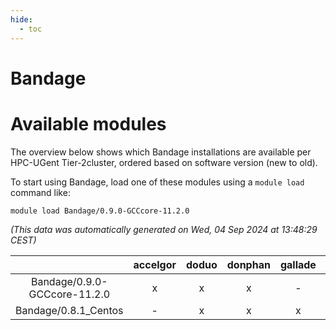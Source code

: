 ```yaml
---
hide:
  - toc
---
```


Bandage
=======

# Available modules


The overview below shows which Bandage installations are available per HPC-UGent Tier-2cluster, ordered based on software version (new to old).

To start using Bandage, load one of these modules using a `module load` command like:

```shell
module load Bandage/0.9.0-GCCcore-11.2.0
```

*(This data was automatically generated on Wed, 04 Sep 2024 at 13:48:29 CEST)*  

| |accelgor|doduo|donphan|gallade|joltik|shinx|skitty|
| :---: | :---: | :---: | :---: | :---: | :---: | :---: | :---: |
|Bandage/0.9.0-GCCcore-11.2.0|x|x|x|-|x|-|x|
|Bandage/0.8.1_Centos|-|x|x|x|x|-|x|
